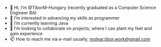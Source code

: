 - 👋 Hi, I’m @TiborM-Hungary (recently graduated as a Computer Science Engineer BA)
- 👀 I’m interested in advancing my skills as programmer
- 🌱 I’m currently learning Java
- 💞️ I’m looking to collaborate on projects, where I can plant my feet and gain experience
- 📫 How to reach me via e-mail usually; molnar.tibor.work@gmail.com

<!---
TiborM-Hungary/TiborM-Hungary is a ✨ special ✨ repository because its `README.md` (this file) appears on your GitHub profile.
You can click the Preview link to take a look at your changes.
--->
